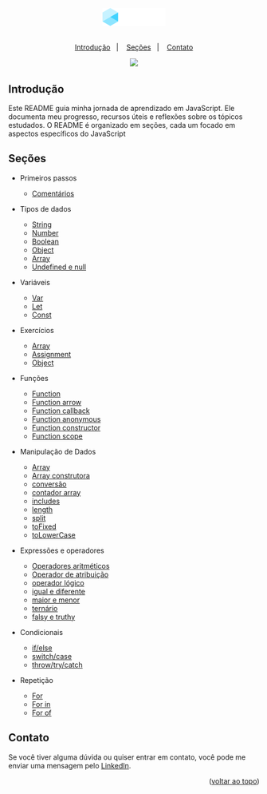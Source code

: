 <a name="readme-top"></a>

<div align="center">
  <img src=".github/logo.png" width="25%">

  <br>
  <br>

  <p>
    <a href="#-introducao">Introdução</a>&nbsp;&nbsp;&nbsp;|&nbsp;&nbsp;&nbsp;
    <a href="#-secoes">Seções</a>&nbsp;&nbsp;&nbsp;|&nbsp;&nbsp;&nbsp;
    <a href="#-contato">Contato</a>
  </p>
  
  <a href="#-license">
    <img src="https://img.shields.io/static/v1?label=license&message=MIT&color=348BA7&labelColor=000000">
  </a>
</div>

## Introdução
Este README guia minha jornada de aprendizado em JavaScript.
Ele documenta meu progresso, recursos úteis e reflexões sobre os tópicos estudados.
O README é organizado em seções, cada um focado em aspectos específicos do JavaScript

## Seções

* Primeiros passos
  * [Comentários](https://github.com/joao-sillva/conceitos-js/blob/main/1-primeiros-passos/comentarios.js)


* Tipos de dados
  * [String](https://github.com/joao-sillva/conceitos-js/blob/main/2-tipos-de-dados/string.js)
  * [Number](https://github.com/joao-sillva/conceitos-js/blob/main/2-tipos-de-dados/number.js)
  * [Boolean](https://github.com/joao-sillva/conceitos-js/blob/main/2-tipos-de-dados/boolean.js)
  * [Object](https://github.com/joao-sillva/conceitos-js/blob/main/2-tipos-de-dados/object.js)
  * [Array](https://github.com/joao-sillva/conceitos-js/blob/main/2-tipos-de-dados/array.js)
  * [Undefined e null](https://github.com/joao-sillva/conceitos-js/blob/main/2-tipos-de-dados/undefined-null.js)


* Variáveis
  * [Var](https://github.com/joao-sillva/conceitos-js/blob/main/3-variaveis/var.js)
  * [Let](https://github.com/joao-sillva/conceitos-js/blob/main/3-variaveis/let.js)
  * [Const](https://github.com/joao-sillva/conceitos-js/blob/main/3-variaveis/const.js)


* Exercícios
  * [Array](https://github.com/joao-sillva/conceitos-js/blob/main/4-exercicios/array.js)
  * [Assignment](https://github.com/joao-sillva/conceitos-js/blob/main/4-exercicios/assignment.js)
  * [Object](https://github.com/joao-sillva/conceitos-js/blob/main/4-exercicios/object.js)


* Funções
  * [Function](https://github.com/joao-sillva/conceitos-js/blob/main/5-funcoes/function.js)
  * [Function arrow](https://github.com/joao-sillva/conceitos-js/blob/main/5-funcoes/arrow-function.js)
  * [Function callback](https://github.com/joao-sillva/conceitos-js/blob/main/5-funcoes/callback-function.js)
  * [Function anonymous](https://github.com/joao-sillva/conceitos-js/blob/main/5-funcoes/function-anonymous.js)
  * [Function constructor](https://github.com/joao-sillva/conceitos-js/blob/main/5-funcoes/function-constructor.js)
  * [Function scope](https://github.com/joao-sillva/conceitos-js/blob/main/5-funcoes/function-scope.js)


* Manipulação de Dados
  * [Array](https://github.com/joao-sillva/conceitos-js/blob/main/6-manipulando-dados/array.js)
  * [Array construtora](https://github.com/joao-sillva/conceitos-js/blob/main/6-manipulando-dados/array-constructor.js)
  * [conversão](https://github.com/joao-sillva/conceitos-js/blob/main/6-manipulando-dados/conversion.js)
  * [contador array](https://github.com/joao-sillva/conceitos-js/blob/main/6-manipulando-dados/count-array.js)
  * [includes](https://github.com/joao-sillva/conceitos-js/blob/main/6-manipulando-dados/includes.js)
  * [length](https://github.com/joao-sillva/conceitos-js/blob/main/6-manipulando-dados/length.js)
  * [split](https://github.com/joao-sillva/conceitos-js/blob/main/6-manipulando-dados/split.js)
  * [toFixed](https://github.com/joao-sillva/conceitos-js/blob/main/6-manipulando-dados/toFixed.js)
  * [toLowerCase](https://github.com/joao-sillva/conceitos-js/blob/main/6-manipulando-dados/toLowerCase.js)


* Expressões e operadores 
  * [Operadores aritméticos](https://github.com/joao-sillva/conceitos-js/blob/main/7-expressoes-e-operadores/aritmetico.js)
  * [Operador de atribuição](https://github.com/joao-sillva/conceitos-js/blob/main/7-expressoes-e-operadores/atribuicao.js)
  * [operador lógico](https://github.com/joao-sillva/conceitos-js/blob/main/7-expressoes-e-operadores/logico.js)
  * [igual e diferente](https://github.com/joao-sillva/conceitos-js/blob/main/7-expressoes-e-operadores/igual-diferente.js)
  * [maior e menor](https://github.com/joao-sillva/conceitos-js/blob/main/7-expressoes-e-operadores/maior-e-menor.js)
  * [ternário](https://github.com/joao-sillva/conceitos-js/blob/main/7-expressoes-e-operadores/ternario.js)
  * [falsy e truthy](https://github.com/joao-sillva/conceitos-js/blob/main/7-expressoes-e-operadores/falsy-e-truthy.js)


* Condicionais
  * [if/else](https://github.com/joao-sillva/conceitos-js/blob/main/8-condicionais/if-else.js)
  * [switch/case](https://github.com/joao-sillva/conceitos-js/blob/main/8-condicionais/switch.js)
  * [throw/try/catch](https://github.com/joao-sillva/conceitos-js/blob/main/8-condicionais/throw-try-catch.js)


* Repetição
  * [For](https://github.com/joao-sillva/conceitos-js/blob/main/9-repeticao/for.js)
  * [For in](https://github.com/joao-sillva/conceitos-js/blob/main/9-repeticao/for-in.js)
  * [For of](https://github.com/joao-sillva/conceitos-js/blob/main/9-repeticao/for-of.js)


## Contato
Se você tiver alguma dúvida ou quiser entrar em contato, você pode me enviar uma mensagem pelo
[LinkedIn](https://www.linkedin.com/in/joao-sillva/).

<p align="right">(<a href="#readme-top">voltar ao topo</a>)</p>